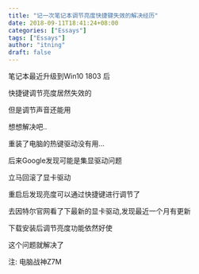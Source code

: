 ```yaml
---
title: "记一次笔记本调节亮度快捷键失效的解决经历"
date: 2018-09-11T18:41:24+08:00
categories: ["Essays"]
tags: ["Essays"]
author: "itning"
draft: false
---
```


笔记本最近升级到Win10 1803 后

快捷键调节亮度居然失效的

但是调节声音还能用

想想解决吧..

重装了电脑的热键驱动没有用...

后来Google发现可能是集显驱动问题

立马回滚了显卡驱动

重启后发现亮度可以通过快捷键进行调节了

去因特尔官网看了下最新的显卡驱动,发现最近一个月有更新

下载安装后调节亮度功能依然好使

这个问题就解决了

注: 电脑战神Z7M
